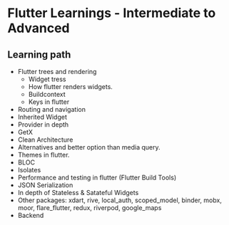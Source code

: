 # Flutter Learnings - Intermediate to Advanced

## Learning path

- Flutter trees and rendering
  - Widget tress
  - How flutter renders widgets.
  - Buildcontext
  - Keys in flutter
- Routing and navigation
- Inherited Widget
- Provider in depth
- GetX
- Clean Architecture
- Alternatives and better option than media query.
- Themes in flutter.
- BLOC
- Isolates
- Performance and testing in flutter (Flutter Build Tools)
- JSON Serialization
- In depth of Stateless & Satateful Widgets
- Other packages: xdart, rive, local_auth, scoped_model, binder, mobx, moor, flare_flutter, redux, riverpod, google_maps
- Backend
